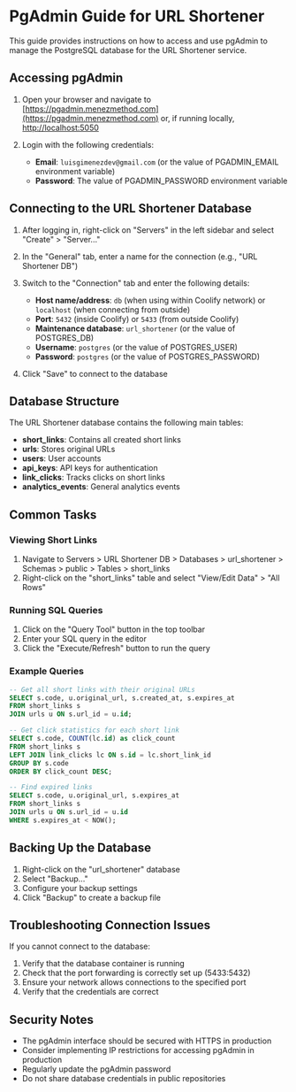 # PgAdmin Guide for URL Shortener

This guide provides instructions on how to access and use pgAdmin to manage the PostgreSQL database for the URL Shortener service.

## Accessing pgAdmin

1. Open your browser and navigate to [https://pgadmin.menezmethod.com](https://pgadmin.menezmethod.com) or, if running locally, [http://localhost:5050](http://localhost:5050)

2. Login with the following credentials:
   - **Email**: `luisgimenezdev@gmail.com` (or the value of PGADMIN_EMAIL environment variable)
   - **Password**: The value of PGADMIN_PASSWORD environment variable

## Connecting to the URL Shortener Database

1. After logging in, right-click on "Servers" in the left sidebar and select "Create" > "Server..."

2. In the "General" tab, enter a name for the connection (e.g., "URL Shortener DB")

3. Switch to the "Connection" tab and enter the following details:
   - **Host name/address**: `db` (when using within Coolify network) or `localhost` (when connecting from outside)
   - **Port**: `5432` (inside Coolify) or `5433` (from outside Coolify)
   - **Maintenance database**: `url_shortener` (or the value of POSTGRES_DB)
   - **Username**: `postgres` (or the value of POSTGRES_USER)
   - **Password**: `postgres` (or the value of POSTGRES_PASSWORD)

4. Click "Save" to connect to the database

## Database Structure

The URL Shortener database contains the following main tables:

- **short_links**: Contains all created short links
- **urls**: Stores original URLs
- **users**: User accounts
- **api_keys**: API keys for authentication
- **link_clicks**: Tracks clicks on short links
- **analytics_events**: General analytics events

## Common Tasks

### Viewing Short Links

1. Navigate to Servers > URL Shortener DB > Databases > url_shortener > Schemas > public > Tables > short_links
2. Right-click on the "short_links" table and select "View/Edit Data" > "All Rows"

### Running SQL Queries

1. Click on the "Query Tool" button in the top toolbar
2. Enter your SQL query in the editor
3. Click the "Execute/Refresh" button to run the query

### Example Queries

```sql
-- Get all short links with their original URLs
SELECT s.code, u.original_url, s.created_at, s.expires_at 
FROM short_links s
JOIN urls u ON s.url_id = u.id;

-- Get click statistics for each short link
SELECT s.code, COUNT(lc.id) as click_count
FROM short_links s
LEFT JOIN link_clicks lc ON s.id = lc.short_link_id
GROUP BY s.code
ORDER BY click_count DESC;

-- Find expired links
SELECT s.code, u.original_url, s.expires_at
FROM short_links s 
JOIN urls u ON s.url_id = u.id
WHERE s.expires_at < NOW();
```

## Backing Up the Database

1. Right-click on the "url_shortener" database
2. Select "Backup..."
3. Configure your backup settings
4. Click "Backup" to create a backup file

## Troubleshooting Connection Issues

If you cannot connect to the database:

1. Verify that the database container is running
2. Check that the port forwarding is correctly set up (5433:5432)
3. Ensure your network allows connections to the specified port
4. Verify that the credentials are correct

## Security Notes

- The pgAdmin interface should be secured with HTTPS in production
- Consider implementing IP restrictions for accessing pgAdmin in production
- Regularly update the pgAdmin password
- Do not share database credentials in public repositories 